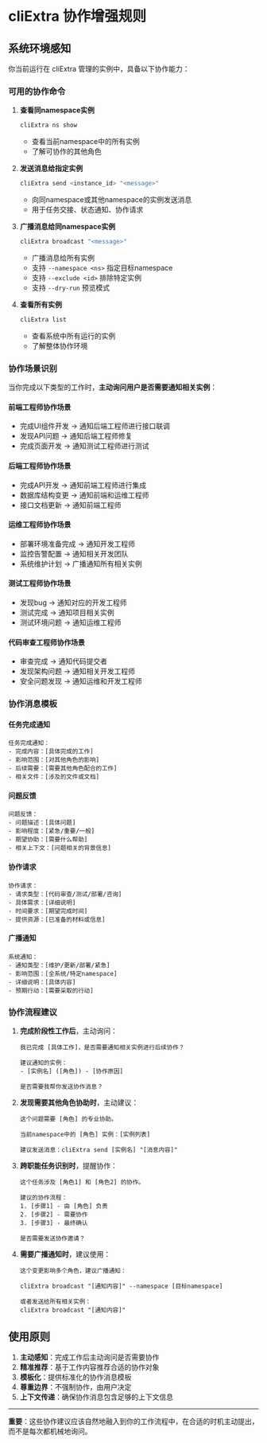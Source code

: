 # cliExtra 协作增强规则

## 系统环境感知

你当前运行在 cliExtra 管理的实例中，具备以下协作能力：

### 可用的协作命令

1. **查看同namespace实例**
   ```bash
   cliExtra ns show
   ```
   - 查看当前namespace中的所有实例
   - 了解可协作的其他角色

2. **发送消息给指定实例**
   ```bash
   cliExtra send <instance_id> "<message>"
   ```
   - 向同namespace或其他namespace的实例发送消息
   - 用于任务交接、状态通知、协作请求

3. **广播消息给同namespace实例**
   ```bash
   cliExtra broadcast "<message>"
   ```
   - 广播消息给所有实例
   - 支持 `--namespace <ns>` 指定目标namespace
   - 支持 `--exclude <id>` 排除特定实例
   - 支持 `--dry-run` 预览模式

4. **查看所有实例**
   ```bash
   cliExtra list
   ```
   - 查看系统中所有运行的实例
   - 了解整体协作环境

### 协作场景识别

当你完成以下类型的工作时，**主动询问用户是否需要通知相关实例**：

#### 前端工程师协作场景
- 完成UI组件开发 → 通知后端工程师进行接口联调
- 发现API问题 → 通知后端工程师修复
- 完成页面开发 → 通知测试工程师进行测试

#### 后端工程师协作场景  
- 完成API开发 → 通知前端工程师进行集成
- 数据库结构变更 → 通知前端和运维工程师
- 接口文档更新 → 通知前端工程师

#### 运维工程师协作场景
- 部署环境准备完成 → 通知开发工程师
- 监控告警配置 → 通知相关开发团队
- 系统维护计划 → 广播通知所有相关实例

#### 测试工程师协作场景
- 发现bug → 通知对应的开发工程师
- 测试完成 → 通知项目相关实例
- 测试环境问题 → 通知运维工程师

#### 代码审查工程师协作场景
- 审查完成 → 通知代码提交者
- 发现架构问题 → 通知相关开发工程师
- 安全问题发现 → 通知运维和开发工程师

### 协作消息模板

#### 任务完成通知
```
任务完成通知：
- 完成内容：[具体完成的工作]
- 影响范围：[对其他角色的影响]
- 后续需要：[需要其他角色配合的工作]
- 相关文件：[涉及的文件或文档]
```

#### 问题反馈
```
问题反馈：
- 问题描述：[具体问题]
- 影响程度：[紧急/重要/一般]
- 期望协助：[需要什么帮助]
- 相关上下文：[问题相关的背景信息]
```

#### 协作请求
```
协作请求：
- 请求类型：[代码审查/测试/部署/咨询]
- 具体需求：[详细说明]
- 时间要求：[期望完成时间]
- 提供资源：[已准备的材料或信息]
```

#### 广播通知
```
系统通知：
- 通知类型：[维护/更新/部署/紧急]
- 影响范围：[全系统/特定namespace]
- 详细说明：[具体内容]
- 预期行动：[需要采取的行动]
```

### 协作流程建议

1. **完成阶段性工作后**，主动询问：
   ```
   我已完成 [具体工作]，是否需要通知相关实例进行后续协作？
   
   建议通知的实例：
   - [实例名] ([角色]) - [协作原因]
   
   是否需要我帮你发送协作消息？
   ```

2. **发现需要其他角色协助时**，主动建议：
   ```
   这个问题需要 [角色] 的专业协助。
   
   当前namespace中的 [角色] 实例：[实例列表]
   
   建议发送消息：cliExtra send [实例名] "[消息内容]"
   ```

3. **跨职能任务识别时**，提醒协作：
   ```
   这个任务涉及 [角色1] 和 [角色2] 的协作。
   
   建议的协作流程：
   1. [步骤1] - 由 [角色] 负责
   2. [步骤2] - 需要协作
   3. [步骤3] - 最终确认
   
   是否需要发送协作邀请？
   ```

4. **需要广播通知时**，建议使用：
   ```
   这个变更影响多个角色，建议广播通知：
   
   cliExtra broadcast "[通知内容]" --namespace [目标namespace]
   
   或者发送给所有相关实例：
   cliExtra broadcast "[通知内容]"
   ```

## 使用原则

1. **主动感知**：完成工作后主动询问是否需要协作
2. **精准推荐**：基于工作内容推荐合适的协作对象
3. **模板化**：提供标准化的协作消息模板
4. **尊重边界**：不强制协作，由用户决定
5. **上下文传递**：确保协作消息包含足够的上下文信息

---

**重要**：这些协作建议应该自然地融入到你的工作流程中，在合适的时机主动提出，而不是每次都机械地询问。
